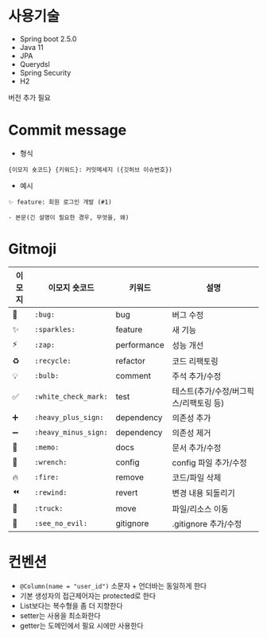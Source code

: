 

# 사용기술

- Spring boot 2.5.0
- Java 11
- JPA
- Querydsl
- Spring Security
- H2

버전 추가  필요

# Commit message
* 형식
```
{이모지 숏코드} {키워드}: 커밋메세지 ({깃허브 이슈번호})
```

* 예시
```
✨ feature: 회원 로그인 개발 (#1)

- 본문(긴 설명이 필요한 경우, 무엇을, 왜)
```

# Gitmoji

| 이모지 | 이모지 숏코드 | 키워드 | 설명 |
|---|---|---|---|
| 🐛 | `:bug:` | bug | 버그 수정 |
| ✨ | `:sparkles:` | feature | 새 기능 |
| ⚡️ | `:zap:` | performance | 성능 개선 |
| ♻️ | `:recycle:` | refactor | 코드 리팩토링 |
| 💡 | `:bulb:` | comment | 주석 추가/수정 |
| ✅ | `:white_check_mark:` | test | 테스트(추가/수정/버그픽스/리팩토링 등) |
| ➕ | `:heavy_plus_sign:` | dependency | 의존성 추가 |
| ➖ | `:heavy_minus_sign:` | dependency | 의존성 제거 |
| 📝 | `:memo:` | docs | 문서 추가/수정 |
| 🔧 | `:wrench:` | config | config 파일 추가/수정 |
| 🔥 | `:fire:` | remove | 코드/파일 삭제 |
| ⏪ | `:rewind:` | revert | 변경 내용 되돌리기 |
| 🚚 | `:truck:` | move | 파일/리소스 이동 |
| 🙈 | `:see_no_evil:` | gitignore | .gitignore 추가/수정 |


# 컨벤션

- `@Column(name = "user_id")` 소문자 + 언더바는 동일하게 한다
- 기본 생성자의 접근제어자는 protected로 한다
- List보다는 복수형을 좀 더 지향한다
- setter는 사용을 최소화한다
- getter는 도메인에서 필요 시에만 사용한다
